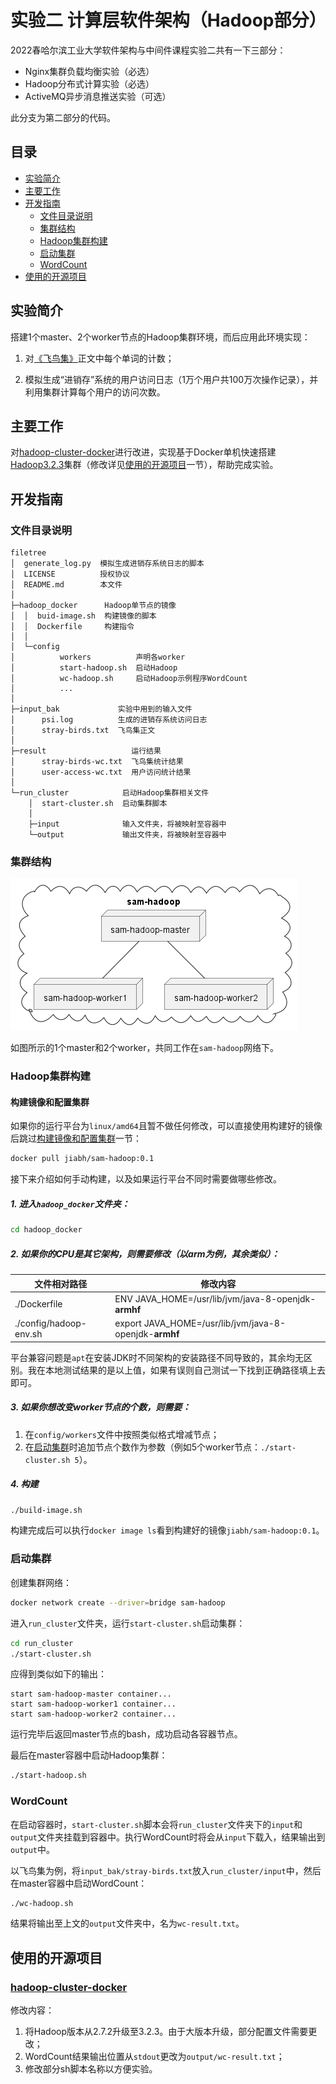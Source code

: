 # 实验二 计算层软件架构（Hadoop部分）

2022春哈尔滨工业大学软件架构与中间件课程实验二共有一下三部分：

- Nginx集群负载均衡实验（必选）
- Hadoop分布式计算实验（必选）
- ActiveMQ异步消息推送实验（可选）

此分支为第二部分的代码。

## 目录

- [实验简介](#实验简介)
- [主要工作](#主要工作)
- [开发指南](#开发指南)
  - [文件目录说明](#文件目录说明)
  - [集群结构](#集群结构)
  - [Hadoop集群构建](#Hadoop集群构建)
  - [启动集群](#启动集群)
  - [WordCount](#WordCount)
- [使用的开源项目](#使用的开源项目)

## 实验简介

搭建1个master、2个worker节点的Hadoop集群环境，而后应用此环境实现：

1. 对[《飞鸟集》](https://en.wikisource.org/wiki/Stray_Birds)正文中每个单词的计数；

2. 模拟生成“进销存”系统的用户访问日志（1万个用户共100万次操作记录），并利用集群计算每个用户的访问次数。

## 主要工作

对[hadoop-cluster-docker](https://github.com/kiwenlau/hadoop-cluster-docker/)进行改进，实现基于Docker单机快速搭建[Hadoop3.2.3](https://hadoop.apache.org/release/3.2.3.html)集群（修改详见[使用的开源项目](#使用的开源项目)一节），帮助完成实验。

## 开发指南

### 文件目录说明

```
filetree 
│  generate_log.py  模拟生成进销存系统日志的脚本
│  LICENSE          授权协议
│  README.md        本文件
│
├─hadoop_docker      Hadoop单节点的镜像
│  │  buid-image.sh  构建镜像的脚本
│  │  Dockerfile     构建指令
│  │
│  └─config
│          workers          声明各worker
│          start-hadoop.sh  启动Hadoop
│          wc-hadoop.sh     启动Hadoop示例程序WordCount
│          ...
│
├─input_bak             实验中用到的输入文件
│      psi.log          生成的进销存系统访问日志
│      stray-birds.txt  飞鸟集正文
│
├─result                   运行结果
│      stray-birds-wc.txt  飞鸟集统计结果
│      user-access-wc.txt  用户访问统计结果
│
└─run_cluster            启动Hadoop集群相关文件
    │  start-cluster.sh  启动集群脚本
    │
    ├─input              输入文件夹，将被映射至容器中
    └─output             输出文件夹，将被映射至容器中
```

### 集群结构

![Artitecture](docs/Artitecture.png)

如图所示的1个master和2个worker，共同工作在`sam-hadoop`网络下。

### Hadoop集群构建

#### 构建镜像和配置集群

如果你的运行平台为`linux/amd64`且暂不做任何修改，可以直接使用构建好的镜像后跳过[构建镜像和配置集群](#构建镜像和配置集群)一节：

```sh
docker pull jiabh/sam-hadoop:0.1
```

接下来介绍如何手动构建，以及如果运行平台不同时需要做哪些修改。

##### 1. 进入`hadoop_docker`文件夹：

```sh
cd hadoop_docker
```

##### 2. 如果你的CPU是其它架构，则需要修改（以arm为例，其余类似）：

| 文件相对路径           | 修改内容                                               |
| ---------------------- | ------------------------------------------------------ |
| ./Dockerfile           | ENV JAVA_HOME=/usr/lib/jvm/java-8-openjdk-**armhf**    |
| ./config/hadoop-env.sh | export JAVA_HOME=/usr/lib/jvm/java-8-openjdk-**armhf** |

平台兼容问题是`apt`在安装JDK时不同架构的安装路径不同导致的，其余均无区别。我在本地测试结果的是以上值，如果有误则自己测试一下找到正确路径填上去即可。

##### 3. 如果你想改变worker节点的个数，则需要：

1. 在`config/workers`文件中按照类似格式增减节点；
2. 在[启动集群](#启动集群)时追加节点个数作为参数（例如5个worker节点：`./start-cluster.sh 5`）。

##### 4. 构建

```sh
./build-image.sh
```

构建完成后可以执行`docker image ls`看到构建好的镜像`jiabh/sam-hadoop:0.1`。

### 启动集群

创建集群网络：

```sh
docker network create --driver=bridge sam-hadoop
```

进入`run_cluster`文件夹，运行`start-cluster.sh`启动集群：

```sh
cd run_cluster
./start-cluster.sh
```

应得到类似如下的输出：

```
start sam-hadoop-master container...
start sam-hadoop-worker1 container...
start sam-hadoop-worker2 container...
```

运行完毕后返回master节点的bash，成功启动各容器节点。

最后在master容器中启动Hadoop集群：

```sh
./start-hadoop.sh
```

### WordCount

在启动容器时，`start-cluster.sh`脚本会将`run_cluster`文件夹下的`input`和`output`文件夹挂载到容器中。执行WordCount时将会从`input`下载入，结果输出到`output`中。

以飞鸟集为例，将`input_bak/stray-birds.txt`放入`run_cluster/input`中，然后在master容器中启动WordCount：

```sh
./wc-hadoop.sh
```

结果将输出至上文的`output`文件夹中，名为`wc-result.txt`。

## 使用的开源项目

### [hadoop-cluster-docker](https://github.com/kiwenlau/hadoop-cluster-docker/)

修改内容：

1. 将Hadoop版本从2.7.2升级至3.2.3。由于大版本升级，部分配置文件需要更改；
2. WordCount结果输出位置从`stdout`更改为`output/wc-result.txt`；
3. 修改部分sh脚本名称以方便实验。
